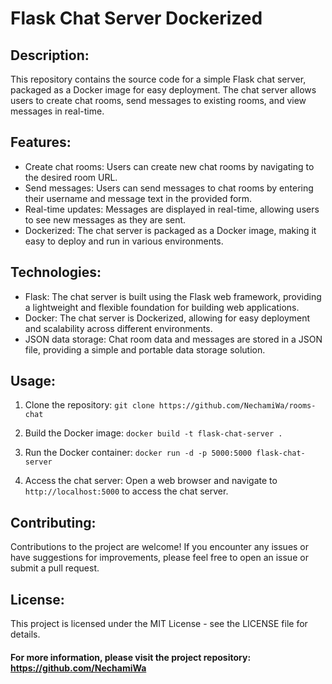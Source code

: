 # Flask Chat Server Dockerized

## Description:

This repository contains the source code for a simple Flask chat server, packaged as a Docker image for easy deployment. The chat server allows users to create chat rooms, send messages to existing rooms, and view messages in real-time.

## Features:
- Create chat rooms: Users can create new chat rooms by navigating to the desired room URL.
- Send messages: Users can send messages to chat rooms by entering their username and message text in the provided form.
- Real-time updates: Messages are displayed in real-time, allowing users to see new messages as they are sent.
- Dockerized: The chat server is packaged as a Docker image, making it easy to deploy and run in various environments.

## Technologies:
- Flask: The chat server is built using the Flask web framework, providing a lightweight and flexible foundation for building web applications.
- Docker: The chat server is Dockerized, allowing for easy deployment and scalability across different environments.
- JSON data storage: Chat room data and messages are stored in a JSON file, providing a simple and portable data storage solution.

## Usage:


1. Clone the repository: `git clone https://github.com/NechamiWa/rooms-chat`


2. Build the Docker image: `docker build -t flask-chat-server .`


3. Run the Docker container: `docker run -d -p 5000:5000 flask-chat-server`


4. Access the chat server: Open a web browser and navigate to `http://localhost:5000` to access the chat server.

## Contributing:
Contributions to the project are welcome! If you encounter any issues or have suggestions for improvements, please feel free to open an issue or submit a pull request.

## License:
This project is licensed under the MIT License - see the LICENSE file for details.



#### For more information, please visit the project repository: https://github.com/NechamiWa
